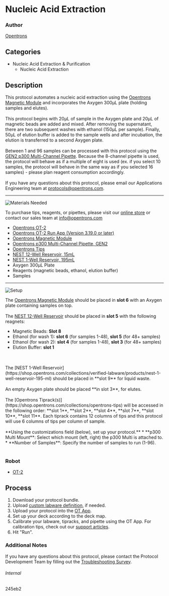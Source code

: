 # Nucleic Acid Extraction

### Author
[Opentrons](https://opentrons.com/)

## Categories
* Nucleic Acid Extraction & Purification
	* Nucleic Acid Extraction


## Description
This protocol automates a nucleic acid extraction using the [Opentrons Magnetic Module](https://shop.opentrons.com/collections/hardware-modules/products/magdeck) and incorporates the Axygen 300µL plate (holding samples and elutes).</br>
</br>
This protocol begins with 20µL of sample in the Axygen plate and 20µL of magnetic beads are added and mixed. After removing the supernatant, there are two subsequent washes with ethanol (150µL per sample). Finally, 50µL of elution buffer is added to the sample wells and after incubation, the elution is transferred to a second Axygen plate.</br>
</br>
Between 1 and 96 samples can be processed with this protocol using the [GEN2 p300 Multi-Channel Pipette](https://shop.opentrons.com/collections/ot-2-pipettes/products/8-channel-electronic-pipette). Because the 8-channel pipette is used, the protocol will behave as if a multiple of eight is used (ex. if you select 10 samples, the protocol will behave in the same way as if you selected 16 samples) - please plan reagent consumption accordingly.</br>
</br>
If you have any questions about this protocol, please email our Applications Engineering team at [protocols@opentrons.com](mailto:protocols@opentrons.com).

---
![Materials Needed](https://s3.amazonaws.com/opentrons-protocol-library-website/custom-README-images/001-General+Headings/materials.png)

To purchase tips, reagents, or pipettes, please visit our [online store](https://shop.opentrons.com/) or contact our sales team at [info@opentrons.com](mailto:info@opentrons.com)

* [Opentrons OT-2](https://shop.opentrons.com/collections/ot-2-robot/products/ot-2)
* [Opentrons OT-2 Run App (Version 3.19.0 or later)](https://opentrons.com/ot-app/)
* [Opentrons Magnetic Module](https://shop.opentrons.com/collections/hardware-modules/products/magdeck)
* [Opentrons p300 Multi-Channel Pipette, GEN2](https://shop.opentrons.com/collections/ot-2-pipettes/products/8-channel-electronic-pipette)
* [Opentrons Tips](https://shop.opentrons.com/collections/opentrons-tips)
* [NEST 12-Well Reservoir, 15mL](https://shop.opentrons.com/collections/verified-labware/products/nest-12-well-reservoir-15-ml)
* [NEST 1-Well Reservoir, 195mL](https://shop.opentrons.com/collections/verified-labware/products/nest-1-well-reservoir-195-ml)
* Axygen 300µL Plate
* Reagents (magnetic beads, ethanol, elution buffer)
* Samples



---
![Setup](https://s3.amazonaws.com/opentrons-protocol-library-website/custom-README-images/001-General+Headings/Setup.png)

The [Opentrons Magnetic Module](https://shop.opentrons.com/collections/hardware-modules/products/magdeck) should be placed in **slot 6** with an Axygen plate containing samples on top.</br>
</br>
The [NEST 12-Well Reservoir](https://shop.opentrons.com/collections/verified-labware/products/nest-12-well-reservoir-15-ml) should be placed in **slot 5** with the following reagnets:
* Magnetic Beads: **Slot 8**
* Ethanol (for wash 1): **slot 6** (for samples 1-48), **slot 5** (for 48+ samples)
* Ethanol (for wash 2): **slot 4** (for samples 1-48), **slot 3** (for 48+ samples)
* Elution Buffer: **slot 1**

</br>
</br>
The [NEST 1-Well Reservoir](https://shop.opentrons.com/collections/verified-labware/products/nest-1-well-reservoir-195-ml) should be placed in **slot 9** for liquid waste.</br>
</br>
An empty Axygen plate should be placed **in slot 3**, for elutes.</br>
</br>
The [Opentrons Tiprack(s)](https://shop.opentrons.com/collections/opentrons-tips) will be accessed in the following order: **slot 1**, **slot 2**, **slot 4**, **slot 7**, **slot 10**, **slot 11**. Each tiprack contains 12 columns of tips and this protocol will use 6 columns of tips per column of sample.
</br>
</br>
**Using the customizations field (below), set up your protocol.**
* **p300 Multi Mount**: Select which mount (left, right) the p300 Multi is attached to.
* **Number of Samples**: Specify the number of samples to run (1-96).
</br>
</br>

### Robot
* [OT-2](https://opentrons.com/ot-2)

## Process

1. Download your protocol bundle.
2. Upload [custom labware definition](https://support.opentrons.com/en/articles/3136506-using-labware-in-your-protocols), if needed.
3. Upload your protocol into the [OT App](https://opentrons.com/ot-app).
4. Set up your deck according to the deck map.
5. Calibrate your labware, tipracks, and pipette using the OT App. For calibration tips, check out our [support articles](https://support.opentrons.com/en/collections/1559720-guide-for-getting-started-with-the-ot-2).
6. Hit "Run".

### Additional Notes
If you have any questions about this protocol, please contact the Protocol Development Team by filling out the [Troubleshooting Survey](https://protocol-troubleshooting.paperform.co/).

###### Internal
245eb2
